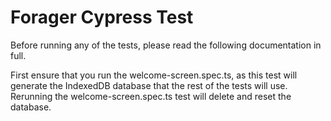 # Forager Cypress Test

Before running any of the tests, please read the following documentation in full.

First ensure that you run the welcome-screen.spec.ts, as this test will generate the IndexedDB database that the rest of the tests will use. Rerunning the welcome-screen.spec.ts test will delete and reset the database.

